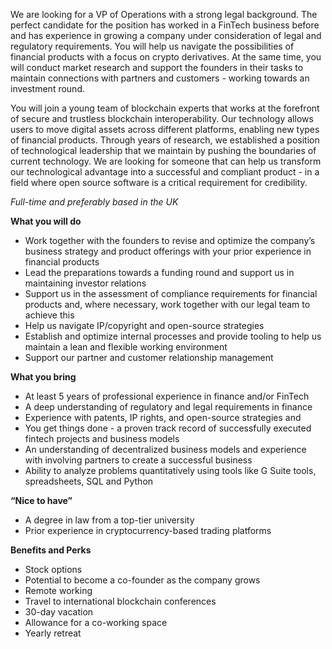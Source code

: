 
We are looking for a VP of Operations with a strong legal background. The perfect candidate for the position has worked in a FinTech business before and has experience in growing a company under consideration of legal and regulatory requirements. You will help us navigate the possibilities of financial products with a focus on crypto derivatives. At the same time, you will conduct market research and support the founders in their tasks to maintain connections with partners and customers - working towards an investment round.

You will join a young team of blockchain experts that works at the forefront of secure and trustless blockchain interoperability. Our technology allows users to move digital assets across different platforms, enabling new types of financial products. Through years of research, we established a position of technological leadership that we maintain by pushing the boundaries of current technology. We are looking for someone that can help us transform our technological advantage into a successful and compliant product - in a field where open source software is a critical requirement for credibility. 

*Full-time and preferably based in the UK*

**What you will do**

* Work together with the founders to revise and optimize the company’s business strategy and product offerings with your prior experience in financial products
* Lead the preparations towards a funding round and support us in maintaining investor relations 
* Support us in the assessment of compliance requirements for financial products and, where necessary, work together with our legal team to achieve this
* Help us navigate IP/copyright and open-source strategies
* Establish and optimize internal processes and provide tooling to help us maintain a lean and flexible working environment
* Support our partner and customer relationship management

**What you bring**

* At least 5 years of professional experience in finance and/or FinTech
* A deep understanding of regulatory and legal requirements in finance
* Experience with patents, IP rights, and open-source strategies and 
* You get things done - a proven track record of successfully executed fintech projects and business models
* An understanding of decentralized business models and experience with involving partners to create a successful business
* Ability to analyze problems quantitatively using tools like G Suite tools, spreadsheets, SQL and Python

**“Nice to have”**
* A degree in law from a top-tier university
* Prior experience in cryptocurrency-based trading platforms

**Benefits and Perks**

* Stock options 
* Potential to become a co-founder as the company grows
* Remote working
* Travel to international blockchain conferences
* 30-day vacation
* Allowance for a co-working space
* Yearly retreat

